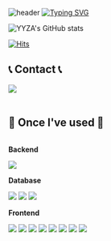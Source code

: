 ![header](https://capsule-render.vercel.app/api?type=rounded&color=timeGradient&text=Welcome%20to%20YYZA's%20GitHub%20👋&animation=twinkling&fontSize=40&fontAlignY=50&fontAlign=50&height=180)
[![Typing SVG](https://readme-typing-svg.demolab.com?font=Alkatra&weight=500&size=45&duration=3500&pause=3&color=6994CDEE&center=false&vCenter=false&multiline=true&repeat=true&width=1000&height=100&lines=Welcome+to+YYZA's+GitHub!👋)](https://git.io/typing-svg)

![YYZA's GitHub stats](https://github-readme-stats-pi-nine-38.vercel.app/api?username=YYZA&include_all_commits=true&show_icons=true&theme=cobalt)

[![Hits](https://hits.seeyoufarm.com/api/count/incr/badge.svg?url=https%3A%2F%2Fgithub.com%2Fbi-sz&count_bg=%23FFB6F3&title_bg=%23555555&icon=&icon_color=%23E7E7E7&title=GITHUB&edge_flat=false)](https://hits.seeyoufarm.com)
 



## 📞 Contact 📞
<div style="display:flex; flex-direction:row;">
    <a href="mailto:dragon2castle@gmail.com">
        <img src="https://img.shields.io/badge/Gmail-EA4335?style=for-the-badge&logo=Gmail&logoColor=white"> 
    </a>
   
</div><br>
    
## 🔨 Once I've used 🔨
<div style="display:flex; flex-direction:column; align-items:flex-start;">
    <!-- Backend -->
    <p><strong>Backend</strong></p>
    <div>
        <img src="https://img.shields.io/badge/Node.js-007396?style=for-the-badge&logo=Node.js&logoColor=white"> 
<!--         <img src="https://img.shields.io/badge/Spring Boot-6DB33F?style=for-the-badge&logo=spring boot&logoColor=white">  -->
    </div>
    <!-- Database -->
    <p><strong>Database</strong></p>
    <div>
        <img src="https://img.shields.io/badge/oracle-F80000?style=for-the-badge&logo=oracle&logoColor=white"> 
        <img src="https://img.shields.io/badge/mysql-4479A1?style=for-the-badge&logo=mysql&logoColor=white"> 
        <img src="https://img.shields.io/badge/firebase-FFCA28?style=for-the-badge&logo=firebase&logoColor=white">
    </div>
    <!-- Frontend -->
    <p><strong>Frontend</strong></p>
    <div>
        <img src="https://img.shields.io/badge/html5-E34F26?style=flat-square&logo=html5&logoColor=white"> 
        <img src="https://img.shields.io/badge/css-1572B6?style=flat-square&logo=css3&logoColor=white"> 
        <img src="https://img.shields.io/badge/javascript-F7DF1E?style=flat-square&logo=javascript&logoColor=black"> 
        <img src="https://img.shields.io/badge/bootstrap-7952B3?style=flat-square&logo=bootstrap&logoColor=white">
        <img src="https://img.shields.io/badge/react-5ed3f3?style=flat-square&logo=react&logoColor=white">
        <img src="https://img.shields.io/badge/vue-3fb27f?style=flat-square&logo=Vue&logoColor=white">
        <img src="https://img.shields.io/badge/pixi.js-e82868?style=flat-square&logo=pixi.js&logoColor=white">
        <img src="https://img.shields.io/badge/GSAP-8bf595?style=flat-square&logo=GSAP&logoColor=white">
    </div>
   <br>
</div>
